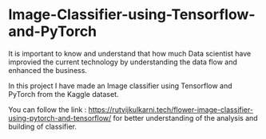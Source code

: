 # Image-Classifier-using-Tensorflow-and-PyTorch 

It is important to know and understand that how much Data scientist have improvied the current technology by understanding the data flow and enhanced the business.

In this project I have made an Image classifier using Tensorflow and PyTorch from the Kaggle dataset.

You can follow the link : https://rutvijkulkarni.tech/flower-image-classifier-using-pytorch-and-tensorflow/ for better understanding of the analysis and building of classifier.
